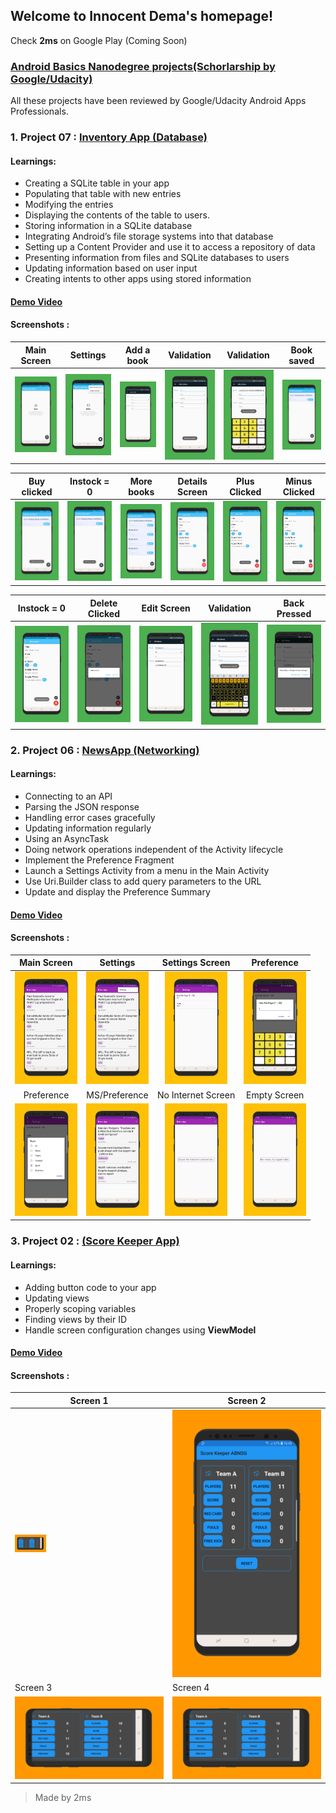 ## Welcome to Innocent Dema's homepage!

Check **2ms** on Google Play (Coming Soon)

### [Android Basics Nanodegree projects(Schorlarship by Google/Udacity)](https://confirm.udacity.com/3XDREDPM)

All these projects have been reviewed by Google/Udacity Android Apps Professionals.

### 1. Project 07 : [Inventory App (Database)](https://github.com/angwandi/Books) 

#### Learnings: 
* Creating a SQLite table in your app
* Populating that table with new entries
* Modifying the entries
* Displaying the contents of the table to users.
* Storing information in a SQLite database
* Integrating Android’s file storage systems into that database
* Setting up a Content Provider and use it to access a repository of data
* Presenting information from files and SQLite databases to users
* Updating information based on user input
* Creating intents to other apps using stored information

#### [Demo Video](https://www.youtube.com/watch?v=JlT3Z2kI5RE&t=4s)

#### Screenshots :

Main Screen | Settings  | Add a book | Validation | Validation | Book saved |  
:---------: | :-------: | :---------: | :---------:| :---------:| :---------:| 
<img src="images/screener_1530085045582.png" width="100"> | <img src="images/screener_1530085086286.png" width="100"> | <img src="images/screener_1530085118895.png" width="100"> | <img src="images/screener_1530085147843.png" width="100"> | <img src="images/screener_1530085180407.png" width="100"> | <img src="images/screener_1530085211440.png" width="100"> 

Buy clicked | Instock = 0 | More books | Details Screen | Plus Clicked | Minus Clicked | 
:----------:| :----------:| :---------:| :-------------:| :-----------:| :------------:|
<img src="images/screener_1530085252670.png" width="100"> | <img src="images/screener_1530085278477.png" width="100"> | <img src="images/screener_1530085308113.png" width="100"> | <img src="images/screener_1530085333366.png" width="100"> | <img src="images/screener_1530085355113.png" width="100"> | <img src="images/screener_1530085377970.png" width="100">  

 Instock = 0 | Delete Clicked | Edit Screen | Validation | Back Pressed |
 :----------:| :-------------:| :----------:| :---------:| :-----------:|
<img src="images/screener_1530085404561.png" width="100"> | <img src="images/screener_1530085428167.png" width="100"> | <img src="images/screener_1530085452086.png" width="100"> | <img src="images/screener_1530085502837.png" width="100"> | <img src="images/screener_1530085528466.png" width="100"> 

### 2. Project 06 : [NewsApp (Networking)](https://github.com/angwandi/NewsAppABNSGU) 

#### Learnings: 
* Connecting to an API
* Parsing the JSON response
* Handling error cases gracefully
* Updating information regularly
* Using an AsyncTask
* Doing network operations independent of the Activity lifecycle
* Implement the Preference Fragment
* Launch a Settings Activity from a menu in the Main Activity
* Use Uri.Builder class to add query parameters to the URL
* Update and display the Preference Summary

#### [Demo Video](https://www.youtube.com/watch?v=oA2RqZK7JZo&t=43s)

#### Screenshots :
Main Screen | Settings | Settings Screen | Preference 
:---------: | :------: | :-------------: | :--------: 
<img src="images/na1.png" width="100"> | <img src="images/na2.png" width="100"> | <img src="images/na3.png" width="100"> | <img src="images/na4.png" width="100"> 
Preference | MS/Preference | No Internet Screen | Empty Screen |
<img src="images/na5.png" width="100"> | <img src="images/na6.png" width="100"> | <img src="images/na7.png" width="100"> | <img src="images/na8.png" width="100"> 

### 3. Project 02 : [(Score Keeper App)](https://github.com/angwandi/ScoreKeeperABNSG) 

#### Learnings: 
* Adding button code to your app
* Updating views
* Properly scoping variables
* Finding views by their ID
* Handle screen configuration changes using **ViewModel**

#### [Demo Video](https://www.youtube.com/watch?v=UePwKT9s5Fk&feature=youtu.be)

#### Screenshots :

Screen 1 | Screen 2
------------ | -------------
<img src="images/screener_555.png" width="50"> | ![](images/screener_5.png)
Screen 3 | Screen 4
![](images/screener_555.png) | ![](images/screener_555.png)

> Made by 2ms





